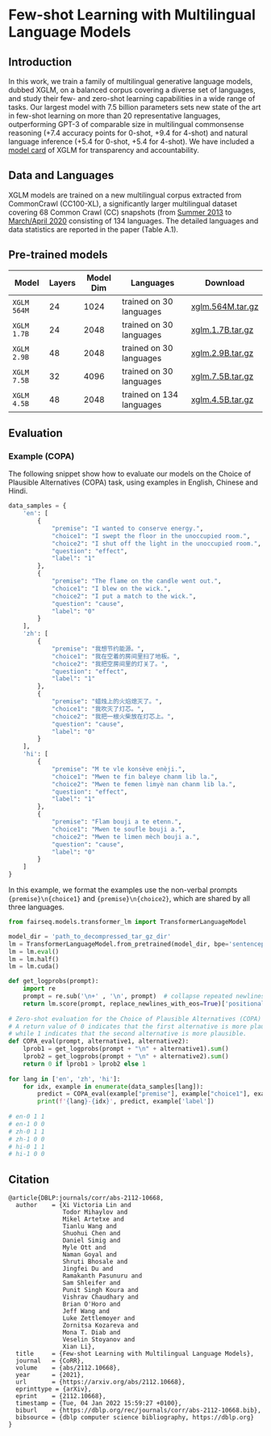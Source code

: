 # Few-shot Learning with Multilingual Language Models

## Introduction

In this work, we train a family of multilingual generative language models, dubbed XGLM, on a balanced corpus covering a diverse set of languages, and study their few- and zero-shot learning capabilities in a wide range of tasks. Our largest model with 7.5 billion parameters sets new state of the art in few-shot learning on more than 20 representative languages, outperforming GPT-3 of comparable size in multilingual commonsense reasoning (+7.4 accuracy points for 0-shot, +9.4 for 4-shot) and natural language inference (+5.4 for 0-shot, +5.4 for 4-shot). We have included a [model card](model_card.md) of XGLM for transparency and accountability.

## Data and Languages
XGLM models are trained on a new multilingual corpus extracted from CommonCrawl (CC100-XL), a significantly larger multilingual dataset covering 68 Common Crawl (CC) snapshots (from [Summer 2013](http://commoncrawl.org/2013/11/new-crawl-data-available/) to [March/April 2020](https://commoncrawl.org/2020/04/march-april-2020-crawl-archive-now-available/) consisting of 134 languages. The detailed languages and data statistics are reported in the paper (Table A.1).

## Pre-trained models

Model | Layers | Model Dim | Languages | Download
---|---|---|---|---
`XGLM 564M` | 24 | 1024 | trained on 30 languages|  [xglm.564M.tar.gz](https://dl.fbaipublicfiles.com/fairseq/models/xglm/xglm.564M.tar.gz)
`XGLM 1.7B` | 24 | 2048 | trained on 30 languages|  [xglm.1.7B.tar.gz](https://dl.fbaipublicfiles.com/fairseq/models/xglm/xglm.1.7B.tar.gz)
`XGLM 2.9B` | 48 | 2048 | trained on 30 languages|  [xglm.2.9B.tar.gz](https://dl.fbaipublicfiles.com/fairseq/models/xglm/xglm.2.9B.tar.gz)
`XGLM 7.5B` | 32 | 4096 | trained on 30 languages|  [xglm.7.5B.tar.gz](https://dl.fbaipublicfiles.com/fairseq/models/xglm/xglm.7.5B.tar.gz)
`XGLM 4.5B` | 48 | 2048 | trained on 134 languages|  [xglm.4.5B.tar.gz](https://dl.fbaipublicfiles.com/fairseq/models/xglm/xglm.4.5B.tar.gz)

## Evaluation

### Example (COPA)

The following snippet show how to evaluate our models on the Choice of Plausible Alternatives (COPA) task, using examples in English, Chinese and Hindi. 

```python
data_samples = {
    'en': [
        {
            "premise": "I wanted to conserve energy.", 
            "choice1": "I swept the floor in the unoccupied room.", 
            "choice2": "I shut off the light in the unoccupied room.",
            "question": "effect",
            "label": "1"
        },
        {
            "premise": "The flame on the candle went out.",
            "choice1": "I blew on the wick.", 
            "choice2": "I put a match to the wick.",
            "question": "cause",
            "label": "0"
        }
    ],
    'zh': [
        {
            "premise": "我想节约能源。", 
            "choice1": "我在空着的房间里扫了地板。", 
            "choice2": "我把空房间里的灯关了。",
            "question": "effect",
            "label": "1"
        },
        {
            "premise": "蜡烛上的火焰熄灭了。",
            "choice1": "我吹灭了灯芯。", 
            "choice2": "我把一根火柴放在灯芯上。",
            "question": "cause",
            "label": "0"
        }
    ],
    'hi': [
        {
            "premise": "M te vle konsève enèji.", 
            "choice1": "Mwen te fin baleye chanm lib la.", 
            "choice2": "Mwen te femen limyè nan chanm lib la.",
            "question": "effect",
            "label": "1"
        },
        {
            "premise": "Flam bouji a te etenn.",
            "choice1": "Mwen te soufle bouji a.", 
            "choice2": "Mwen te limen mèch bouji a.",
            "question": "cause",
            "label": "0"
        }
    ]
}
```
In this example, we format the examples use the non-verbal prompts `{premise}\n{choice1}` and `{premise}\n{choice2}`, which are shared by all three languages. 
```python
from fairseq.models.transformer_lm import TransformerLanguageModel

model_dir = 'path_to_decompressed_tar_gz_dir'
lm = TransformerLanguageModel.from_pretrained(model_dir, bpe='sentencepiece')
lm = lm.eval()
lm = lm.half()
lm = lm.cuda()

def get_logprobs(prompt):
    import re
    prompt = re.sub('\n+' , '\n', prompt)  # collapse repeated newlines, which indicate separate documents
    return lm.score(prompt, replace_newlines_with_eos=True)['positional_scores']
    
# Zero-shot evaluation for the Choice of Plausible Alternatives (COPA) task.
# A return value of 0 indicates that the first alternative is more plausible,
# while 1 indicates that the second alternative is more plausible.
def COPA_eval(prompt, alternative1, alternative2):
    lprob1 = get_logprobs(prompt + "\n" + alternative1).sum()
    lprob2 = get_logprobs(prompt + "\n" + alternative2).sum()
    return 0 if lprob1 > lprob2 else 1
    
for lang in ['en', 'zh', 'hi']:
    for idx, example in enumerate(data_samples[lang]):
        predict = COPA_eval(example["premise"], example["choice1"], example["choice2"])
        print(f'{lang}-{idx}', predict, example['label'])
        
# en-0 1 1
# en-1 0 0
# zh-0 1 1
# zh-1 0 0
# hi-0 1 1
# hi-1 0 0
```

## Citation
```
@article{DBLP:journals/corr/abs-2112-10668,
  author    = {Xi Victoria Lin and
               Todor Mihaylov and
               Mikel Artetxe and
               Tianlu Wang and
               Shuohui Chen and
               Daniel Simig and
               Myle Ott and
               Naman Goyal and
               Shruti Bhosale and
               Jingfei Du and
               Ramakanth Pasunuru and
               Sam Shleifer and
               Punit Singh Koura and
               Vishrav Chaudhary and
               Brian O'Horo and
               Jeff Wang and
               Luke Zettlemoyer and
               Zornitsa Kozareva and
               Mona T. Diab and
               Veselin Stoyanov and
               Xian Li},
  title     = {Few-shot Learning with Multilingual Language Models},
  journal   = {CoRR},
  volume    = {abs/2112.10668},
  year      = {2021},
  url       = {https://arxiv.org/abs/2112.10668},
  eprinttype = {arXiv},
  eprint    = {2112.10668},
  timestamp = {Tue, 04 Jan 2022 15:59:27 +0100},
  biburl    = {https://dblp.org/rec/journals/corr/abs-2112-10668.bib},
  bibsource = {dblp computer science bibliography, https://dblp.org}
}
```
